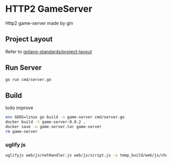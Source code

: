 # HTTP2 GameServer

Http2 game-server made by gin



## Project Layout

Refer to [golang-standards/project-layout](https://github.com/golang-standards/project-layout)



## Run Server
```bash
go run cmd/server.go
```

## Build

todo improve

```bash
env GOOS=linux go build -o game-server cmd/server.go
docker build -t game-server:0.0.2 .
docker save -o game-server.tar game-server
rm game-server
```

### uglify js

```bash
uglifyjs web/js/netHandler.js web/js/script.js -o temp_build/web/js/chat.min.js -c -m
```